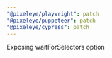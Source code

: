 ```yaml
---
"@pixeleye/playwright": patch
"@pixeleye/puppeteer": patch
"@pixeleye/cypress": patch
---
```


Exposing waitForSelectors option
